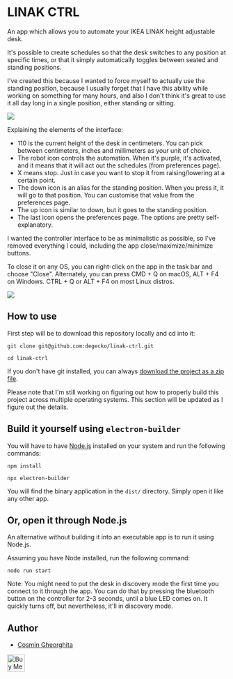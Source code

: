 # LINAK CTRL

An app which allows you to automate your IKEA LINAK height adjustable desk.

It's possible to create schedules so that the desk switches to any position at specific times, or that it simply automatically toggles between seated and standing positions.

I've created this because I wanted to force myself to actually use the standing position, because I usually forget that I have this ability while working on something for many hours, and also I don't think it's great to use it all day long in a single position, either standing or sitting.

![](https://i.imgur.com/JteX1FU.png)

Explaining the elements of the interface:

- 110 is the current height of the desk in centimeters. You can pick between centimeters, inches and millimeters as your unit of choice.
- The robot icon controls the automation. When it's purple, it's activated, and it means that it will act out the schedules (from preferences page).
- X means stop. Just in case you want to stop it from raising/lowering at a certain point.
- The down icon is an alias for the standing position. When you press it, it will go to that position. You can customise that value from the preferences page.
- The up icon is similar to down, but it goes to the standing position.
- The last icon opens the preferences page. The options are pretty self-explanatory.

I wanted the controller interface to be as minimalistic as possible, so I've removed everything I could, including the app close/maximize/minimize buttons.

To close it on any OS, you can right-click on the app in the task bar and choose "Close". Alternately, you can press CMD + Q on macOS, ALT + F4 on Windows. CTRL + Q or ALT + F4 on most Linux distros.

![](https://i.imgur.com/gUgmSII.png)

## How to use

First step will be to download this repository locally and cd into it:

```
git clone git@github.com:degecko/linak-ctrl.git

cd linak-ctrl
```

If you don't have git installed, you can always [download the project as a zip file](https://github.com/degecko/linak-ctrl/archive/refs/heads/main.zip).

Please note that I'm still working on figuring out how to properly build this project across multiple operating systems. This section will be updated as I figure out the details.

## Build it yourself using `electron-builder`

You will have to have [Node.js](https://nodejs.org/en/) installed on your system and run the following commands:

```
npm install

npx electron-builder
```

You will find the binary application in the `dist/` directory. Simply open it like any other app.

## Or, open it through Node.js

An alternative without building it into an executable app is to run it using Node.js.

Assuming you have Node installed, run the following command:

```
node run start
```

Note: You might need to put the desk in discovery mode the first time you connect to it through the app. You can do that by pressing the bluetooth button on the controller for 2-3 seconds, until a blue LED comes on. It quickly turns off, but nevertheless, it'll in discovery mode.

## Author

- [Cosmin Gheorghita](https://gecko.dev)

<a href="https://www.buymeacoffee.com/degecko" target="_blank"><img src="https://cdn.buymeacoffee.com/buttons/v2/arial-yellow.png" alt="Buy Me A Coffee" style="height: 40px !important;" target="_blank"></a>

